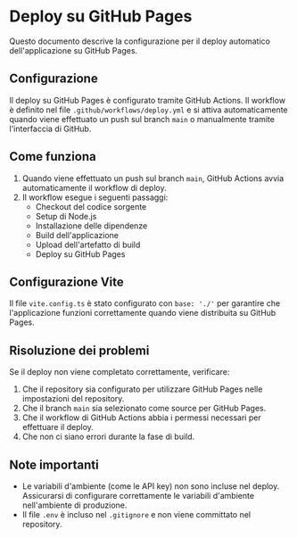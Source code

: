 # Deploy su GitHub Pages

Questo documento descrive la configurazione per il deploy automatico dell'applicazione su GitHub Pages.

## Configurazione

Il deploy su GitHub Pages è configurato tramite GitHub Actions. Il workflow è definito nel file `.github/workflows/deploy.yml` e si attiva automaticamente quando viene effettuato un push sul branch `main` o manualmente tramite l'interfaccia di GitHub.

## Come funziona

1. Quando viene effettuato un push sul branch `main`, GitHub Actions avvia automaticamente il workflow di deploy.
2. Il workflow esegue i seguenti passaggi:
   - Checkout del codice sorgente
   - Setup di Node.js
   - Installazione delle dipendenze
   - Build dell'applicazione
   - Upload dell'artefatto di build
   - Deploy su GitHub Pages

## Configurazione Vite

Il file `vite.config.ts` è stato configurato con `base: './'` per garantire che l'applicazione funzioni correttamente quando viene distribuita su GitHub Pages.

## Risoluzione dei problemi

Se il deploy non viene completato correttamente, verificare:

1. Che il repository sia configurato per utilizzare GitHub Pages nelle impostazioni del repository.
2. Che il branch `main` sia selezionato come source per GitHub Pages.
3. Che il workflow di GitHub Actions abbia i permessi necessari per effettuare il deploy.
4. Che non ci siano errori durante la fase di build.

## Note importanti

- Le variabili d'ambiente (come le API key) non sono incluse nel deploy. Assicurarsi di configurare correttamente le variabili d'ambiente nell'ambiente di produzione.
- Il file `.env` è incluso nel `.gitignore` e non viene committato nel repository.